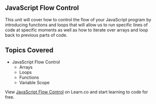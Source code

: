 

## JavaScript Flow Control

This unit will cover how to control the flow of your JavaScript program by introducing functions and loops that will allow us to run specific lines of code at specific moments as well as how to iterate over arrays and loop back to previous parts of code.

## Topics Covered

- JavaScript Flow Control
  - Arrays
  - Loops
  - Functions
  - Variable Scope
<p data-visibility='hidden'>View <a href='https://learn.co/lessons/fe-js-flow-control-intro' title='JavaScript Flow Control'>JavaScript Flow Control</a> on Learn.co and start learning to code for free.</p>
